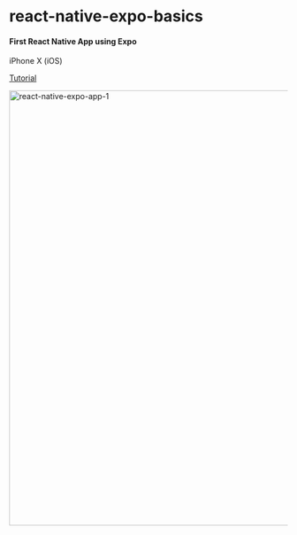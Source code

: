 # react-native-expo-basics

#### First React Native App using Expo

iPhone X (iOS)

[Tutorial](https://facebook.github.io/react-native/docs/getting-started)

<img width="786" alt="react-native-expo-app-1" src="https://user-images.githubusercontent.com/22225317/43048603-26698056-8db8-11e8-9e58-0862a62bef56.png">
